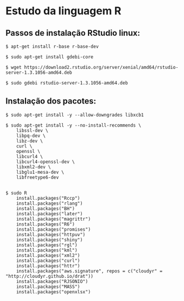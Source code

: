 # Estudo da linguagem R

## Passos de instalação RStudio linux:

    $ apt-get install r-base r-base-dev
    
    $ sudo apt-get install gdebi-core
    
    $ wget https://download2.rstudio.org/server/xenial/amd64/rstudio-server-1.3.1056-amd64.deb

    $ sudo gdebi rstudio-server-1.3.1056-amd64.deb

## Instalação dos pacotes:

    $ sudo apt-get install -y --allow-downgrades libxcb1
    
    $ sudo apt-get install -y --no-install-recommends \
        libssl-dev \
        libpq-dev \
        libz-dev \
        curl \
        openssl \
        libcurl4 \
        libcurl4-openssl-dev \
        libxml2-dev \
        libglu1-mesa-dev \
        libfreetype6-dev 
            
        
    $ sudo R
        install.packages("Rccp")
        install.packages("rlang")
        install.packages("BH")
        install.packages("later")
        install.packages("magrittr")
        install.packages("R6")
        install.packages("promises")
        install.packages("httpuv")
        install.packages("shiny")
        install.packages("rgl")
        install.packages("kml")
        install.packages("xml2")
        install.packages("curl")
        install.packages("httr")
        install.packages("aws.signature", repos = c("cloudyr" = "http://cloudyr.github.io/drat"))
        install.packages("RJSONIO")
        install.packages("MASS")
        install.packages("openxlsx")
